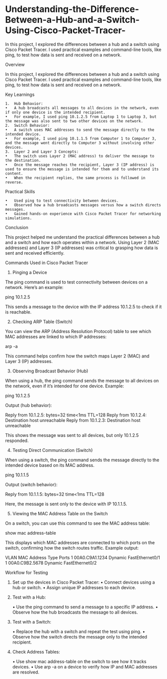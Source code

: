 # Understanding-the-Difference-Between-a-Hub-and-a-Switch-Using-Cisco-Packet-Tracer-
In this project, I explored the differences between a hub and a switch using Cisco Packet Tracer. I used practical examples and command-line tools, like ping, to test how data is sent and received on a network.

Overview

In this project, I explored the differences between a hub and a switch using Cisco Packet Tracer. I used practical examples and command-line tools, like ping, to test how data is sent and received on a network.

Key Learnings

	1.	Hub Behavior:
	•	A hub broadcasts all messages to all devices in the network, even if only one device is the intended recipient.
	•	For example, I used ping 10.1.2.5 from Laptop 1 to Laptop 3, but the message was also sent to two other devices on the network.
	2.	Switch Behavior:
	•	A switch uses MAC addresses to send the message directly to the intended device.
	•	For example, I used ping 10.1.1.5 from Computer 1 to Computer 3, and the message went directly to Computer 3 without involving other devices.
	3.	Layer 2 and Layer 3 Concepts:
	•	The switch uses Layer 2 (MAC address) to deliver the message to the destination.
	•	Once the message reaches the recipient, Layer 3 (IP address) is used to ensure the message is intended for them and to understand its content.
	•	When the recipient replies, the same process is followed in reverse.

Practical Skills

	•	Used ping to test connectivity between devices.
	•	Observed how a hub broadcasts messages versus how a switch directs messages.
	•	Gained hands-on experience with Cisco Packet Tracer for networking simulations.

Conclusion

This project helped me understand the practical differences between a hub and a switch and how each operates within a network. Using Layer 2 (MAC addresses) and Layer 3 (IP addresses) was critical to grasping how data is sent and received efficiently.


Commands Used in Cisco Packet Tracer

1. Pinging a Device

The ping command is used to test connectivity between devices on a network. Here’s an example:

ping 10.1.2.5

This sends a message to the device with the IP address 10.1.2.5 to check if it is reachable.

2. Checking ARP Table (Switch)

You can view the ARP (Address Resolution Protocol) table to see which MAC addresses are linked to which IP addresses:

arp -a

This command helps confirm how the switch maps Layer 2 (MAC) and Layer 3 (IP) addresses.

3. Observing Broadcast Behavior (Hub)

When using a hub, the ping command sends the message to all devices on the network, even if it’s intended for one device. Example:

ping 10.1.2.5

Output (hub behavior):

Reply from 10.1.2.5: bytes=32 time<1ms TTL=128
Reply from 10.1.2.4: Destination host unreachable
Reply from 10.1.2.3: Destination host unreachable

This shows the message was sent to all devices, but only 10.1.2.5 responded.

4. Testing Direct Communication (Switch)

When using a switch, the ping command sends the message directly to the intended device based on its MAC address.

ping 10.1.1.5

Output (switch behavior):

Reply from 10.1.1.5: bytes=32 time<1ms TTL=128

Here, the message is sent only to the device with IP 10.1.1.5.

5. Viewing the MAC Address Table on the Switch

On a switch, you can use this command to see the MAC address table:

show mac address-table

This displays which MAC addresses are connected to which ports on the switch, confirming how the switch routes traffic.
Example output:

VLAN    MAC Address       Type        Ports
1       00A0.C9A1.1234    Dynamic     FastEthernet0/1
1       00A0.C9B2.5678    Dynamic     FastEthernet0/2

Workflow for Testing

1.	Set up the devices in Cisco Packet Tracer:
	•	Connect devices using a hub or switch.
	•	Assign unique IP addresses to each device.
3.	Test with a Hub:
   
	•	Use the ping command to send a message to a specific IP address.
	•	Observe how the hub broadcasts the message to all devices.
4.	Test with a Switch:
   
	•	Replace the hub with a switch and repeat the test using ping.
	•	Observe how the switch directs the message only to the intended recipient.
5.	Check Address Tables:
   
	•	Use show mac address-table on the switch to see how it tracks devices.
	•	Use arp -a on a device to verify how IP and MAC addresses are resolved.
